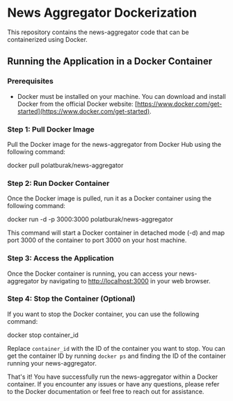 # News Aggregator Dockerization

This repository contains the news-aggregator code that can be containerized using Docker.

## Running the Application in a Docker Container

### Prerequisites
- Docker must be installed on your machine. You can download and install Docker from the official Docker website: [https://www.docker.com/get-started](https://www.docker.com/get-started).

### Step 1: Pull Docker Image
Pull the Docker image for the news-aggregator from Docker Hub using the following command:

docker pull polatburak/news-aggregator

### Step 2: Run Docker Container
Once the Docker image is pulled, run it as a Docker container using the following command:

docker run -d -p 3000:3000 polatburak/news-aggregator

This command will start a Docker container in detached mode (-d) and map port 3000 of the container to port 3000 on your host machine.

### Step 3: Access the Application
Once the Docker container is running, you can access your news-aggregator by navigating to [http://localhost:3000](http://localhost:3000) in your web browser.

### Step 4: Stop the Container (Optional)
If you want to stop the Docker container, you can use the following command:

docker stop container_id

Replace `container_id` with the ID of the container you want to stop. You can get the container ID by running `docker ps` and finding the ID of the container running your news-aggregator.

That's it! You have successfully run the news-aggregator within a Docker container. If you encounter any issues or have any questions, please refer to the Docker documentation or feel free to reach out for assistance.
